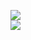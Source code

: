 [![](https://img.shields.io/badge/Made%20With-Github%20Spray-lightgrey.svg?style=for-the-badge&logo=github)](https://github.com/Annihil/github-spray#28838)  
[![](https://i.imgur.com/2DrTn0Z.gif)](https://github.com/Annihil/github-spray)